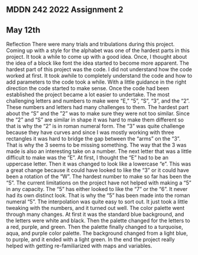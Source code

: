 ## MDDN 242 2022 Assignment 2

## May 12th


Reflection
There were many trials and tribulations during this project.  Coming up with a style for the alphabet was one of the hardest parts in this project.  It took a while to come up with a good idea.  Once, I thought about the idea of a block like font the idea started to become more apparent.  The hardest part of this project was the code.  I did not understand how the code worked at first.  It took awhile to completely understand the code and how to add parameters to the code took a while.  With a little guidance in the right direction the code started to make sense.  Once the code had been established the project became a lot easier to undertake.  The most challenging letters and numbers to make were “E,” “5”, “S”, “3”, and the “2”.  These numbers and letters had many challenges to them.  The hardest part about the “S” and the ”2” was to make sure they were not too similar.  Since the “2” and “S” are similar in shape it was hard to make them different so that is why the “2” is in roman numeral form.  The “3” was quite challenge because they have curves and since I was mostly working with three rectangles it was hard to bridge the gap between the “arms” on the “3”.  That is why the 3 seems to be missing something.  The way that the 3 was made is also an interesting take on a number.  The next letter that was a little difficult to make was the “E”.  At first, I thought the “E” had to be an uppercase letter.  Then it was changed to look like a lowercase “e”.  This was a great change because it could have looked to like the “3” or it could have been a rotation of the “W”.  The hardest number to make so far has been the “5”.  The current limitations on the project have not helped with making a “5” in any capacity.  The “5” has either looked to like the “7” or the “6”.  It never had its own distinct look.  That is why the “5” has been made into the roman numeral “5”.  The interpolation was quite easy to sort out.  It just took a little tweaking with the numbers, and it turned out well.  The color palette went through many changes.  At first it was the standard blue background, and the letters were white and black.  Then the palette changed for the letters to a red, purple, and green.  Then the palette finally changed to a turquoise, aqua, and purple color palette.  The background changed from a light blue, to purple, and it ended with a light green.  In the end the project really helped with getting re-familiarized with maps and variables.

